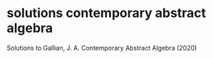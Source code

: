 # solutions contemporary abstract algebra
 Solutions to Gallian, J. A. Contemporary Abstract Algebra (2020)
